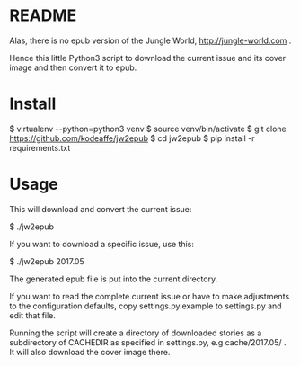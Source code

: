 README
======

Alas, there is no epub version of the Jungle World, http://jungle-world.com .

Hence this little Python3 script to download the current issue and its cover
image and then convert it to epub.


Install
=======

$ virtualenv --python=python3 venv
$ source venv/bin/activate
$ git clone https://github.com/kodeaffe/jw2epub
$ cd jw2epub
$ pip install -r requirements.txt




Usage
=====

This will download and convert the current issue:

$ ./jw2epub

If you want to download a specific issue, use this:

$ ./jw2epub 2017.05

The generated epub file is put into the current directory.

If you want to read the complete current issue or have to make adjustments to
the configuration defaults, copy settings.py.example to settings.py and edit
that file.

Running the script will create a directory of downloaded stories as a
subdirectory of CACHEDIR as specified in settings.py, e.g cache/2017.05/ . It
will also download the cover image there.

